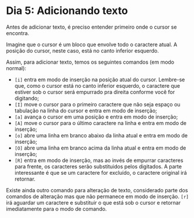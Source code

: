 # Dia 5: Adicionando texto

Antes de adicionar texto, é preciso entender primeiro onde o cursor se encontra.

Imagine que o cursor é um bloco que envolve todo o caractere atual. A posição
do cursor, neste caso, está no canto inferior esquerdo.

Assim, para adicionar texto, temos os seguintes comandos (em modo normal):

* `[i]` entra em modo de inserção na posição atual do cursor. Lembre-se que,
  como o cursor está no canto inferior esquerdo, o caractere que estiver sob o
  cursor será empurrado pra direita conforme você for digitando;
* `[I]` move o cursor para o primeiro caractere que não seja espaço ou
  tabulação na linha do cursor e entra em modo de inserção;
* `[a]` avança o cursor em uma posição e entra em modo de inserção;
* `[A]` move o cursor para o último caractere na linha e entra em modo de inserção;
* `[o]` abre uma linha em branco abaixo da linha atual e entra em modo de inserção;
* `[O]` abre uma linha em branco acima da linha atual e entra em modo de inserção;
* `[R]` entra em modo de inserção, mas ao invés de empurrar caracteres para
  frente, os caracteres serão substituidos pelos digitados. A parte
  interessante é que se um caractere for excluído, o caractere original irá
  retornar.

Existe ainda outro comando para alteração de texto, considerado parte dos
comandos de alteração mas que não permanece em modo de inserção. `[r]` irá
aguardar um caractere e substituir o que está sob o cursor e retornar
imediatamente para o modo de comando.
